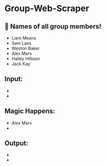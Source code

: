 # Group-Web-Scraper

## 👥 Names of all group members!
- Liam Means
- Sam Laos
- Weston Baker
- Alex Marx
- Hailey Hillison
- Jack Kay

## Input:
- 
- 
## Magic Happens:
- Alex Marx
- 
## Output:
- 
- 
